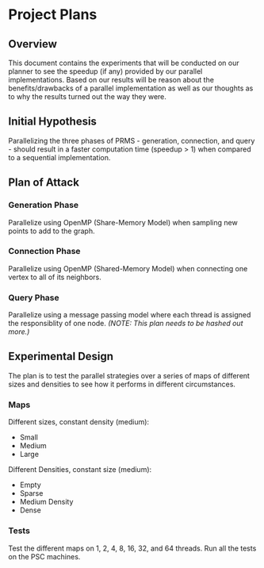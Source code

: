 # Project Plans

## Overview
This document contains the experiments that will be conducted on our planner to see the speedup (if any) provided by our parallel implementations. Based on our results will be reason about the benefits/drawbacks of a parallel implementation as well as our thoughts as to why the results turned out the way they were.

## Initial Hypothesis
Parallelizing the three phases of PRMS - generation, connection, and query - should result in a faster computation time (speedup > 1) when compared to a sequential implementation.

## Plan of Attack
### Generation Phase
Parallelize using OpenMP (Share-Memory Model) when sampling new points to add to the graph.
### Connection Phase
Parallelize using OpenMP (Shared-Memory Model) when connecting one vertex to all of its neighbors.
### Query Phase
Parallelize using a message passing model where each thread is assigned the responsiblity of one node. *(NOTE: This plan needs to be hashed out more.)*

## Experimental Design
The plan is to test the parallel strategies over a series of maps of different sizes and densities to see how it performs in different circumstances.

### Maps
Different sizes, constant density (medium):
- Small
- Medium
- Large

Different Densities, constant size (medium):
- Empty
- Sparse
- Medium Density
- Dense

### Tests
Test the different maps on 1, 2, 4, 8, 16, 32, and 64 threads. Run all the tests on the PSC machines.